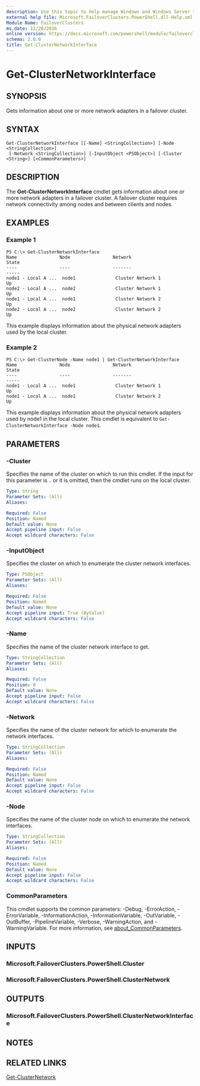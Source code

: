 ```yaml
---
description: Use this topic to help manage Windows and Windows Server technologies with Windows PowerShell.
external help file: Microsoft.FailoverClusters.PowerShell.dll-Help.xml
Module Name: FailoverClusters
ms.date: 12/20/2016
online version: https://docs.microsoft.com/powershell/module/failoverclusters/get-clusternetworkinterface?view=windowsserver2019-ps&wt.mc_id=ps-gethelp
schema: 2.0.0
title: Get-ClusterNetworkInterface
---
```


# Get-ClusterNetworkInterface

## SYNOPSIS
Gets information about one or more network adapters in a failover cluster.

## SYNTAX

```
Get-ClusterNetworkInterface [[-Name] <StringCollection>] [-Node <StringCollection>]
 [-Network <StringCollection>] [-InputObject <PSObject>] [-Cluster <String>] [<CommonParameters>]
```

## DESCRIPTION
The **Get-ClusterNetworkInterface** cmdlet gets information about one or more network adapters in a failover cluster.
A failover cluster requires network connectivity among nodes and between clients and nodes.

## EXAMPLES

### Example 1
```
PS C:\> Get-ClusterNetworkInterface
Name                Node                Network                           State 
----                ----                -------                           ----- 
node1 - Local A ...  node1               Cluster Network 1                    Up 
node2 - Local A ...  node2               Cluster Network 1                    Up 
node1 - Local A ...  node1               Cluster Network 2                    Up 
node2 - Local A ...  node2               Cluster Network 2                    Up
```

This example displays information about the physical network adapters used by the local cluster.

### Example 2
```
PS C:\> Get-ClusterNode -Name node1 | Get-ClusterNetworkInterface
Name                Node                Network                           State 
----                ----                -------                           ----- 
node1 - Local A ...  node1               Cluster Network 1                    Up 
node1 - Local A ...  node1               Cluster Network 2                    Up
```

This example displays information about the physical network adapters used by node1 in the local cluster.
This cmdlet is equivalent to `Get-ClusterNetworkInterface -Node node1`.

## PARAMETERS

### -Cluster
Specifies the name of the cluster on which to run this cmdlet.
If the input for this parameter is `.` or it is omitted, then the cmdlet runs on the local cluster.

```yaml
Type: String
Parameter Sets: (All)
Aliases: 

Required: False
Position: Named
Default value: None
Accept pipeline input: False
Accept wildcard characters: False
```

### -InputObject
Specifies the cluster on which to enumerate the cluster network interfaces.

```yaml
Type: PSObject
Parameter Sets: (All)
Aliases: 

Required: False
Position: Named
Default value: None
Accept pipeline input: True (ByValue)
Accept wildcard characters: False
```

### -Name
Specifies the name of the cluster network interface to get.

```yaml
Type: StringCollection
Parameter Sets: (All)
Aliases: 

Required: False
Position: 0
Default value: None
Accept pipeline input: False
Accept wildcard characters: False
```

### -Network
Specifies the name of the cluster network for which to enumerate the network interfaces.

```yaml
Type: StringCollection
Parameter Sets: (All)
Aliases: 

Required: False
Position: Named
Default value: None
Accept pipeline input: False
Accept wildcard characters: False
```

### -Node
Specifies the name of the cluster node on which to enumerate the network interfaces.

```yaml
Type: StringCollection
Parameter Sets: (All)
Aliases: 

Required: False
Position: Named
Default value: None
Accept pipeline input: False
Accept wildcard characters: False
```

### CommonParameters
This cmdlet supports the common parameters: -Debug, -ErrorAction, -ErrorVariable, -InformationAction, -InformationVariable, -OutVariable, -OutBuffer, -PipelineVariable, -Verbose, -WarningAction, and -WarningVariable. For more information, see [about_CommonParameters](https://go.microsoft.com/fwlink/?LinkID=113216).

## INPUTS

### Microsoft.FailoverClusters.PowerShell.Cluster

### Microsoft.FailoverClusters.PowerShell.ClusterNetwork

## OUTPUTS

### Microsoft.FailoverClusters.PowerShell.ClusterNetworkInterface

## NOTES

## RELATED LINKS

[Get-ClusterNetwork](./Get-ClusterNetwork.md)

